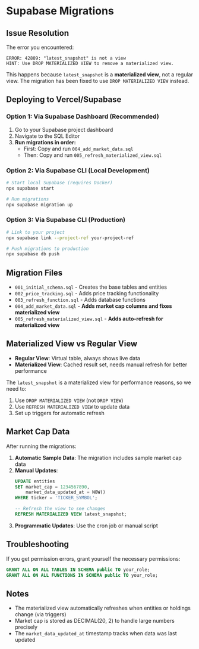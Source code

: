 # Supabase Migrations

## Issue Resolution

The error you encountered:
```
ERROR: 42809: "latest_snapshot" is not a view
HINT: Use DROP MATERIALIZED VIEW to remove a materialized view.
```

This happens because `latest_snapshot` is a **materialized view**, not a regular view. The migration has been fixed to use `DROP MATERIALIZED VIEW` instead.

## Deploying to Vercel/Supabase

### Option 1: Via Supabase Dashboard (Recommended)

1. Go to your Supabase project dashboard
2. Navigate to the SQL Editor
3. **Run migrations in order:**
   - First: Copy and run `004_add_market_data.sql`
   - Then: Copy and run `005_refresh_materialized_view.sql`

### Option 2: Via Supabase CLI (Local Development)

```bash
# Start local Supabase (requires Docker)
npx supabase start

# Run migrations
npx supabase migration up
```

### Option 3: Via Supabase CLI (Production)

```bash
# Link to your project
npx supabase link --project-ref your-project-ref

# Push migrations to production
npx supabase db push
```

## Migration Files

- `001_initial_schema.sql` - Creates the base tables and entities
- `002_price_tracking.sql` - Adds price tracking functionality
- `003_refresh_function.sql` - Adds database functions
- `004_add_market_data.sql` - **Adds market cap columns and fixes materialized view**
- `005_refresh_materialized_view.sql` - **Adds auto-refresh for materialized view**

## Materialized View vs Regular View

- **Regular View**: Virtual table, always shows live data
- **Materialized View**: Cached result set, needs manual refresh for better performance

The `latest_snapshot` is a materialized view for performance reasons, so we need to:
1. Use `DROP MATERIALIZED VIEW` (not `DROP VIEW`)
2. Use `REFRESH MATERIALIZED VIEW` to update data
3. Set up triggers for automatic refresh

## Market Cap Data

After running the migrations:

1. **Automatic Sample Data**: The migration includes sample market cap data
2. **Manual Updates**: 
   ```sql
   UPDATE entities 
   SET market_cap = 1234567890, 
       market_data_updated_at = NOW() 
   WHERE ticker = 'TICKER_SYMBOL';
   
   -- Refresh the view to see changes
   REFRESH MATERIALIZED VIEW latest_snapshot;
   ```
3. **Programmatic Updates**: Use the cron job or manual script

## Troubleshooting

If you get permission errors, grant yourself the necessary permissions:
```sql
GRANT ALL ON ALL TABLES IN SCHEMA public TO your_role;
GRANT ALL ON ALL FUNCTIONS IN SCHEMA public TO your_role;
```

## Notes

- The materialized view automatically refreshes when entities or holdings change (via triggers)
- Market cap is stored as DECIMAL(20, 2) to handle large numbers precisely
- The `market_data_updated_at` timestamp tracks when data was last updated 